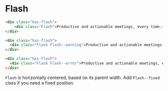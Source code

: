 # Flash

```html
<div class="has-flash">
	<div class="Flash">Productive and actionable meetings, every time.</div>
</div>
```

```html
<div class="has-flash">
  <div class="Flash Flash--warning">Productive and actionable meetings, every time.</div>
</div>
```

```html
<div class="has-flash">
  <div class="Flash Flash--error">Productive and actionable meetings, every time.</div>
</div>
```

`Flash` is horizontally centered, based on its parent width. Add `Flash--fixed` class if you need a fixed position.
